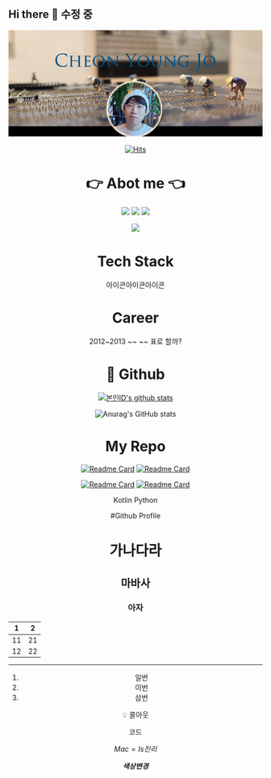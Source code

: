 ##  Hi there 👋 수정 중

<div align="center">

  <img src="https://github.com/pknb213/pknb213/blob/main/title.jpg">

  [![Hits](https://hits.seeyoufarm.com/api/count/incr/badge.svg?url=https%3A%2F%2Fgithub.com%2Fpknb213&count_bg=%2325B27B&title_bg=%231B5E3D&icon=github.svg&icon_color=%23FFFFFF&title=Welcome&edge_flat=false)](https://hits.seeyoufarm.com)

  # 👉 Abot me 👈

  <a href="버튼을 눌렀을 때 이동할 링크" target="_blank"><img src="https://img.shields.io/badge/뱃지레이블-배경색?style=for-the-badge&logo=Instagram&logoColor=E4405F"/></a>
  <a href="버튼을 눌렀을 때 이동할 링크" target="_blank"><img src="https://img.shields.io/badge/뱃지레이블-배경색?style=for-the-badge&logo=KakaoTalk&logoColor=ffffff"/></a>
  <a href="버튼을 눌렀을 때 이동할 링크" target="_blank"><img src="https://img.shields.io/badge/뱃지레이블-배경색?style=for-the-badge&logo=Notion&logoColor=ffffff"/></a>

  <a href="버튼을 눌렀을 때 이동할 링크" target="_blank"><img src="https://img.shields.io/badge/-000000?style=for-the-badge&logo=Riot Games&logoColor=ffffff&logoWidth=10" height="100px" /></a>

  # Tech Stack  
  
  아이콘아이콘아이콘
  <a href></a>
  
  # Career
  
  2012~2013 ~~ ~~ 표로 할까?
  
  # 🤔 Github

  [![본인ID's github stats](https://github-readme-stats.vercel.app/api/top-langs/?username=pknb213&show_icons=true&hide_border=false&icon_color=004386&layout=compact&theme=gruvbox&hide=html,css,scss)](https://github.com/pknb213)
  
  ![Anurag's GitHub stats](https://github-readme-stats.vercel.app/api?username=pknb213&show_icons=true&count_private=true&theme=gruvbox&hide=prs,issues,contribs&width=100px)

  # My Repo
  
  [![Readme Card](https://github-readme-stats.vercel.app/api/pin?username=pknb213&repo=2021-Reactive-Kotlin-Server&theme=gruvbox)](https://github.com/pknb213/2021-Reactive-Kotlin-Server)
  [![Readme Card](https://github-readme-stats.vercel.app/api/pin?username=pknb213&repo=Web_Crawler&theme=gruvbox)](https://github.com/pknb213/Web_Crawler)

  [![Readme Card](https://github-readme-stats.vercel.app/api/pin?username=pknb213&repo=2019-IndyCARE-React-ver&theme=gruvbox)](https://github.com/pknb213/2019-IndyCARE-React-ver)
  [![Readme Card](https://github-readme-stats.vercel.app/api/pin?username=pknb213&repo=Python-Shared-Memory-Script&theme=gruvbox)](https://github.com/pknb213/Python-Shared-Memory-Script)
  
  Kotlin
  Python

  #Github Profile

  # 가나다라

  ## 마바사

  ### 아자

  | 1 | 2 |
  | --- | --- |
  | 11 | 21 |
  | 12 | 22 |

  ---

  1. 일번
  2. 이번
  3. 삼번

  <aside>
  💡 콜아웃

  </aside>

  코드

  $Mac = Is 진리$

  ***색상변경***
</div>
<!--
**pknb213/pknb213** is a ✨ _special_ ✨ repository because its `README.md` (this file) appears on your GitHub profile.

Here are some ideas to get you started:

- 🔭 I’m currently working on ...
- 🌱 I’m currently learning ...
- 👯 I’m looking to collaborate on ...
- 🤔 I’m looking for help with ...
- 💬 Ask me about ...
- 📫 How to reach me: ...
- 😄 Pronouns: ...
- ⚡ Fun fact: ...
- 
-->

